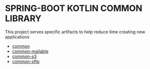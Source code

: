 # SPRING-BOOT KOTLIN COMMON LIBRARY

This project serves specific artifacts to help reduce time creating new applications

- [common](common/)
- [common-mailable](common-mailable/)
- [common-s3](common-s3/)
- [common-sftp](common-sftp/)
